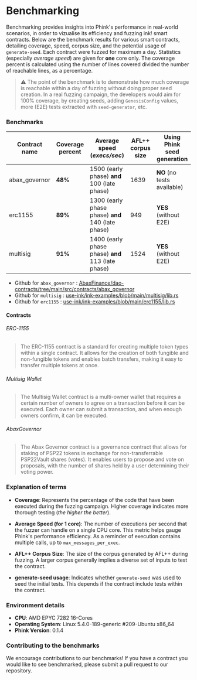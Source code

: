 # Benchmarking

Benchmarking provides insights into Phink's performance in real-world scenarios, in order to vizualise its efficiency
and
fuzzing ink! smart contracts. Below are the benchmark results for various smart contracts, detailing
coverage, speed, corpus size, and the potential usage of `generate-seed`.
Each contract were fuzzed for maximum a day.
Statistics (especially *average speed*) are given for **one** core only. The coverage percent is calculated using the
number of
lines covered divided the number of reachable lines, as a percentage.

> ⚠️ The point of the benchmark is to demonstrate how much coverage is reachable within a day of fuzzing without doing
> proper seed creation. In a real fuzzing campaign, the developers would aim for 100% coverage, by creating seeds,
> adding `GenesisConfig` values, more (E2E) tests extracted with `seed-generator`, etc.

### Benchmarks

| Contract name | Coverage percent | Average speed (_execs/sec_)                       | AFL++ corpus size | Using Phink seed generation |
|---------------|------------------|---------------------------------------------------|-------------------|-----------------------------|
| abax_governor | **48%**          | 1500 (early phase) **and** 100 (late phase)       | 1639              | **NO** (no tests available) |
| erc1155       | **89%**          | 1300 (early phase phase) **and** 140 (late phase) | 949               | **YES** (without E2E)       |
| multisig      | **91%**          | 1400 (early phase phase) **and** 113 (late phase) | 1524              | **YES** (without E2E)       |

- Github for
  `abax_governor` : [AbaxFinance/dao-contracts/tree/main/src/contracts/abax_governor](https://github.com/AbaxFinance/dao-contracts/tree/main/src/contracts/abax_governor/)
- Github for
  `multisig` : [use-ink/ink-examples/blob/main/multisig/lib.rs](https://github.com/use-ink/ink-examples/blob/main/multisig/lib.rs)
- Github for
  `erc1155` : [use-ink/ink-examples/blob/main/erc1155/lib.rs](https://github.com/use-ink/ink-examples/blob/main/erc1155/lib.rs)

#### Contracts

###### ERC-1155

> The ERC-1155 contract is a standard for creating multiple token types within a single contract. It allows for the
> creation of both fungible and non-fungible tokens and enables batch transfers, making it easy to transfer multiple
> tokens at once.

###### Multisig Wallet

> The Multisig Wallet contract is a multi-owner wallet that requires a certain number of owners to agree on a
> transaction before it can be executed. Each owner can submit a transaction, and when enough owners confirm, it can be
> executed.

###### AbaxGovernor

> The Abax Governor contract is a governance contract that allows for staking of PSP22 tokens in exchange for
> non-transferrable PSP22Vault shares (votes). It enables users to propose and vote on proposals, with the number of
> shares held by a user determining their voting power.

### Explanation of terms

- **Coverage**: Represents the percentage of the code that have been executed during the fuzzing campaign. Higher
  coverage
  indicates more thorough testing (_the higher the better_).

- **Average Speed (for 1 core)**: The number of executions per second that the fuzzer can handle on a single CPU core.
  This metric helps gauge Phink's performance efficiency. As a reminder of execution contains multiple calls, up to
  `max_messages_per_exec`.

- **AFL++ Corpus Size**: The size of the corpus generated by AFL++ during fuzzing. A larger
  corpus generally implies a diverse set of inputs to test the contract.

- **generate-seed usage**: Indicates whether `generate-seed` was used to seed the initial tests. This depends if the
  contract include tests within the contract.

### Environment details

- **CPU**: AMD EPYC 7282 16-Cores
- **Operating System**: Linux 5.4.0-189-generic #209-Ubuntu x86_64
- **Phink Version**: 0.1.4

### Contributing to the benchmarks

We encourage contributions to our benchmarks! If you have a contract you would like to see benchmarked, please submit a
pull request to our repository.